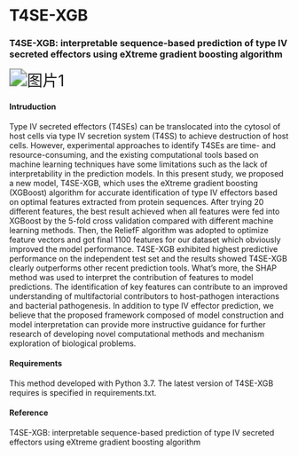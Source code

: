 # T4SE-XGB	

### T4SE-XGB: interpretable sequence-based prediction of type IV secreted effectors using eXtreme gradient boosting algorithm

<img src="E:\github\T4SE-XGB\T4SE-XGB\图片1.png" alt="图片1" style="zoom:200%;" />

#### Intruduction

Type IV secreted effectors (T4SEs) can be translocated into the cytosol of host cells via type IV secretion system (T4SS) to achieve destruction of host cells. However, experimental approaches to identify T4SEs are time- and resource-consuming, and the existing computational tools based on machine learning techniques have some limitations such as the lack of interpretability in the prediction models. In this present study, we proposed a new model, T4SE-XGB, which uses the eXtreme gradient boosting (XGBoost) algorithm for accurate identification of type IV effectors based on optimal features extracted from protein sequences. After trying 20 different features, the best result achieved when all features were fed into XGBoost by the 5-fold cross validation compared with different machine learning methods. Then, the ReliefF algorithm was adopted to optimize feature vectors and got final 1100 features for our dataset which obviously improved the model performance. T4SE-XGB exhibited highest predictive performance on the independent test set and the results showed T4SE-XGB clearly outperforms other recent prediction tools. What’s more, the SHAP method was used to interpret the contribution of features to model predictions. The identification of key features can contribute to an improved understanding of multifactorial contributors to host-pathogen interactions and bacterial pathogenesis. In addition to type IV effector prediction, we believe that the proposed framework composed of model construction and model interpretation can provide more instructive guidance for further research of developing novel computational methods and mechanism exploration of biological problems.

#### Requirements

This method developed with Python 3.7. The latest version of T4SE-XGB requires is specified in requirements.txt. 

#### Reference

T4SE-XGB: interpretable sequence-based prediction of type IV secreted effectors using eXtreme gradient boosting algorithm